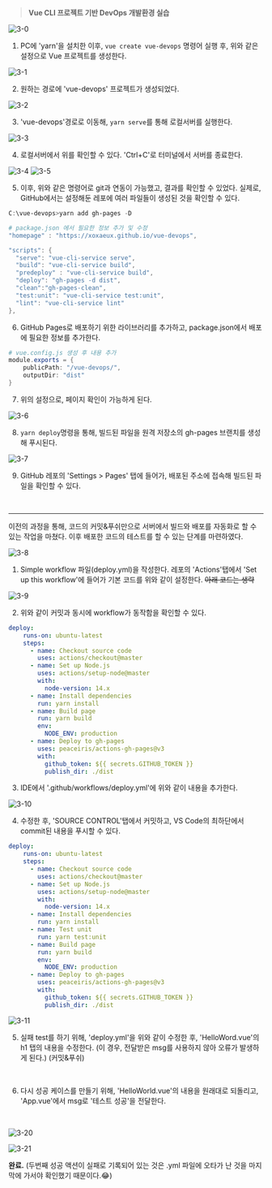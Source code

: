 > **Vue CLI 프로젝트 기반 DevOps 개발환경 실습**


![3-0](https://user-images.githubusercontent.com/69946102/125096647-519e7e80-e110-11eb-8138-1d5f7097c1c8.png)
1) PC에 'yarn'을 설치한 이후, `vue create vue-devops` 명령어 실행 후, 위와 같은 설정으로 Vue 프로젝트를 생성한다.

![3-1](https://user-images.githubusercontent.com/69946102/125096771-69760280-e110-11eb-8b22-bef0006cfd46.png)

2) 원하는 경로에 'vue-devops' 프로젝트가 생성되었다.

![3-2](https://user-images.githubusercontent.com/69946102/125096783-6d098980-e110-11eb-9d81-9ce893fa11cd.png)

3) 'vue-devops'경로로 이동해, `yarn serve`를 통해 로컬서버를 실행한다.

![3-3](https://user-images.githubusercontent.com/69946102/125096796-6ed34d00-e110-11eb-81f3-a1f0b92d3c28.png)

4) 로컬서버에서 위를 확인할 수 있다. 'Ctrl+C'로 터미널에서 서버를 종료한다.

![3-4](https://user-images.githubusercontent.com/69946102/125096815-74309780-e110-11eb-9401-102f92c50472.png)
![3-5](https://user-images.githubusercontent.com/69946102/125096830-772b8800-e110-11eb-9dad-1e8e1553ce2c.png)

5) 이후, 위와 같은 명령어로 git과 연동이 가능했고, 결과를 확인할 수 있었다. 실제로, GitHub에서는 설정해둔 레포에 여러 파일들이 생성된 것을 확인할 수 있다.

```powershell
C:\vue-devops>yarn add gh-pages -D

# package.json 에서 필요한 정보 추가 및 수정
"homepage" : "https://xoxaeux.github.io/vue-devops",

"scripts": {
  "serve": "vue-cli-service serve",
  "build": "vue-cli-service build",
  "predeploy" : "vue-cli-service build",
  "deploy": "gh-pages -d dist",
  "clean":"gh-pages-clean",
  "test:unit": "vue-cli-service test:unit",
  "lint": "vue-cli-service lint"
},
```

6) GitHub Pages로 배포하기 위한 라이브러리를 추가하고, package.json에서 배포에 필요한 정보를 추가한다.

```powershell
# vue.config.js 생성 후 내용 추가
module.exports = {
    publicPath: "/vue-devops/",
    outputDir: "dist"
}
```

7) 위의 설정으로, 페이지 확인이 가능하게 된다.

![3-6](https://user-images.githubusercontent.com/69946102/125096879-83afe080-e110-11eb-9302-f71700e5144a.png)

8) `yarn deploy`명령을 통해, 빌드된 파일을 원격 저장소의 gh-pages 브랜치를 생성해 푸시된다.

![3-7](https://user-images.githubusercontent.com/69946102/125096895-86aad100-e110-11eb-89b0-38641d5e2001.png)

9) GitHub 레포의 'Settings > Pages' 탭에 들어가, 배포된 주소에 접속해 빌드된 파일을 확인할 수 있다. 

</br>

---

이전의 과정을 통해, 코드의 커밋&푸쉬만으로 서버에서 빌드와 배포를 자동화로 할 수 있는 작업을 마쳤다. 이후 배포한 코드의 테스트를 할 수 있는 단계를 마련하였다.

![3-8](https://user-images.githubusercontent.com/69946102/125096906-8a3e5800-e110-11eb-8758-c1db82544af8.png)

1) Simple workflow 파일(deploy.yml)을 작성한다. 레포의 'Actions'탭에서 'Set up this workflow'에 들어가 기본 코드를 위와 같이 설정한다. ~~아래 코드는 생략~~

![3-9](https://user-images.githubusercontent.com/69946102/125096917-8d394880-e110-11eb-935b-4656a0fcee39.png)

2) 위와 같이 커밋과 동시에 workflow가 동작함을 확인할 수 있다.

```yaml
deploy:
    runs-on: ubuntu-latest
    steps:
      - name: Checkout source code
        uses: actions/checkout@master
      - name: Set up Node.js
        uses: actions/setup-node@master
        with:
          node-version: 14.x
      - name: Install dependencies
        run: yarn install
      - name: Build page
        run: yarn build
        env:
          NODE_ENV: production
      - name: Deploy to gh-pages
        uses: peaceiris/actions-gh-pages@v3
        with:
          github_token: ${{ secrets.GITHUB_TOKEN }}
          publish_dir: ./dist
```

3) IDE에서 '.github/workflows/deploy.yml'에 위와 같이 내용을 추가한다.

![3-10](https://user-images.githubusercontent.com/69946102/125096941-932f2980-e110-11eb-8ad7-27a83a42ac48.png)

4) 수정한 후, 'SOURCE CONTROL'탭에서 커밋하고, VS Code의 최하단에서 commit된 내용을 푸시할 수 있다.

```yaml
deploy:
    runs-on: ubuntu-latest
    steps:
      - name: Checkout source code
        uses: actions/checkout@master
      - name: Set up Node.js
        uses: actions/setup-node@master
        with:
          node-version: 14.x
      - name: Install dependencies
        run: yarn install
      - name: Test unit
        run: yarn test:unit
      - name: Build page
        run: yarn build
        env:
          NODE_ENV: production
      - name: Deploy to gh-pages
        uses: peaceiris/actions-gh-pages@v3
        with:
          github_token: ${{ secrets.GITHUB_TOKEN }}
          publish_dir: ./dist
```

![3-11](https://user-images.githubusercontent.com/69946102/125096956-975b4700-e110-11eb-8ab4-37109cd25f8d.png)

5) 실패 test를 하기 위해, 'deploy.yml'을 위와 같이 수정한 후, 'HelloWord.vue'의 h1 탭의 내용을 수정한다. (이 경우, 전달받은 msg를 사용하지 않아 오류가 발생하게 된다.) (커밋&푸쉬)

</br>

6) 다시 성공 케이스를 만들기 위해, 'HelloWorld.vue'의 내용을 원래대로 되돌리고, 'App.vue'에서 msg로 '테스트 성공'을 전달한다.

</br>

![3-20](https://user-images.githubusercontent.com/69946102/125096982-9d512800-e110-11eb-8579-c48672721067.png)

![3-21](https://user-images.githubusercontent.com/69946102/125096993-a04c1880-e110-11eb-8e4b-603af4017285.png)

**완료.** (두번째 성공 액션이 실패로 기록되어 있는 것은 .yml 파일에 오타가 난 것을 마지막에 가서야 확인했기 때문이다.😂)
